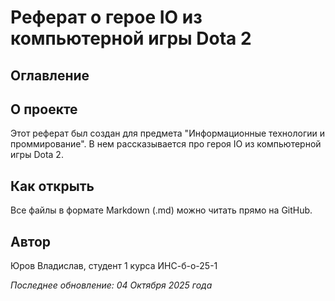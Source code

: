 # Реферат о герое IO из компьютерной игры Dota 2

## Оглавление


## О проекте
Этот реферат был создан для предмета "Информационные технологии и проммирование".
В нем рассказывается про героя IO из компьютерной игры Dota 2.

## Как открыть
Все файлы в формате Markdown (.md) можно читать прямо на GitHub.


## Автор
Юров Владислав, студент 1 курса ИНС-б-о-25-1

*Последнее обновление: 04 Октября 2025 года*
